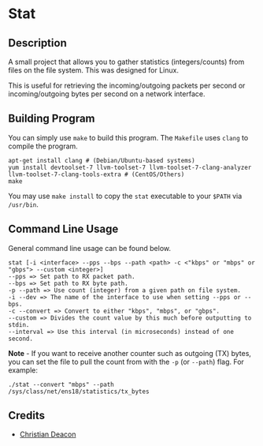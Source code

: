 # Stat
## Description
A small project that allows you to gather statistics (integers/counts) from files on the file system. This was designed for Linux.

This is useful for retrieving the incoming/outgoing packets per second or incoming/outgoing bytes per second on a network interface.

## Building Program
You can simply use `make` to build this program. The `Makefile` uses `clang` to compile the program.

```
apt-get install clang # (Debian/Ubuntu-based systems)
yum install devtoolset-7 llvm-toolset-7 llvm-toolset-7-clang-analyzer llvm-toolset-7-clang-tools-extra # (CentOS/Others)
make
```

You may use `make install` to copy the `stat` executable to your `$PATH` via `/usr/bin`.

## Command Line Usage
General command line usage can be found below.

```
stat [-i <interface> --pps --bps --path <path> -c <"kbps" or "mbps" or "gbps"> --custom <integer>]
--pps => Set path to RX packet path.
--bps => Set path to RX byte path.
-p --path => Use count (integer) from a given path on file system.
-i --dev => The name of the interface to use when setting --pps or --bps.
-c --convert => Convert to either "kbps", "mbps", or "gbps".
--custom => Divides the count value by this much before outputting to stdin.
--interval => Use this interval (in microseconds) instead of one second.
```

**Note** - If you want to receive another counter such as outgoing (TX) bytes, you can set the file to pull the count from with the `-p` (or `--path`) flag. For example:

```
./stat --convert "mbps" --path /sys/class/net/ens18/statistics/tx_bytes
```

## Credits
* [Christian Deacon](https://github.com/gamemann)